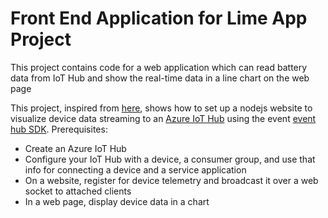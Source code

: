 # Front End Application for Lime App Project

This project contains code for a web application which can read battery data from IoT Hub and show the real-time data in a line chart on the web page

This project, inspired from [here](https://docs.microsoft.com/en-us/azure/iot-hub/iot-hub-live-data-visualization-in-web-apps?msclkid=e75184b0d04511ec81546d3edfd4f024), shows how to set up a nodejs website to visualize device data streaming to an [Azure IoT Hub](https://azure.microsoft.com/en-us/services/iot-hub) using the event [event hub SDK](https://www.npmjs.com/package/@azure/event-hubs). Prerequisites:
- Create an Azure IoT Hub
- Configure your IoT Hub with a device, a consumer group, and use that info for connecting a device and a service application
- On a website, register for device telemetry and broadcast it over a web socket to attached clients
- In a web page, display device data in a chart